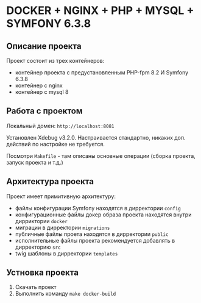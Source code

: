 # DOCKER + NGINX + PHP + MYSQL + SYMFONY 6.3.8

## Описание проекта

Проект состоит из трех контейнеров:
- контейнер проекта с предустановленным PHP-fpm 8.2 И Symfony 6.3.8
- контейнер с nginx
- контейнер с mysql 8

## Работа с проектом

Локальный домен: ``http://localhost:8081``

Установлен Xdebug v3.2.0. Настраивается стандартно, никаких доп. действий по настройке не требуется.

Посмотри ``Makefile`` - там описаны основные операции (сборка проекта, запуск проекта и т.д.)

## Архитектура проекта
Проект имеет примитивную архитектуру:
- файлы конфигурации Symfony находятся в дирректории ``config``
- конфигурационные файлы докер образа проекта находятся внутри дирриктории ``docker``
- миграции в дирректории ``migrations``
- публичные файлы проета находятся в дирректории ``public``
- исполнительные файлы проекта рекомендуется добавлять в дирректорию ``src``
- twig шаблоны в дирректории ``templates``

## Устновка проекта
1. Скачать проект
2. Выполнить команду ``make docker-build``